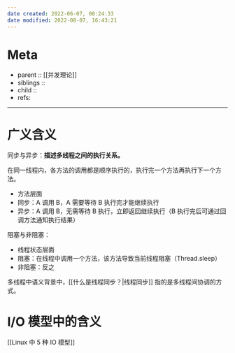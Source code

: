 ```yaml
---
date created: 2022-06-07, 08:24:33
date modified: 2022-08-07, 16:43:21
---
```


# Meta

- parent :: [[并发理论]]
- siblings ::
- child ::
- refs:

---

# 广义含义

同步与异步：**描述多线程之间的执行关系。**

在同一线程内，各方法的调用都是顺序执行的，执行完一个方法再执行下一个方法。

- 方法层面
- 同步：A 调用 B，A 需要等待 B 执行完才能继续执行
- 异步：A 调用 B，无需等待 B 执行，立即返回继续执行（B 执行完后可通过回调方法通知执行结果）

阻塞与非阻塞：

- 线程状态层面
- 阻塞：在线程中调用一个方法，该方法导致当前线程阻塞（Thread.sleep）
- 非阻塞：反之

多线程中语义背景中，[[什么是线程同步？|线程同步]] 指的是多线程间协调的方式。

# I/O 模型中的含义

[[Linux 中 5 种 IO 模型]]
